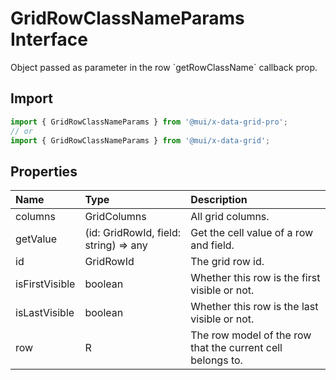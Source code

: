 # GridRowClassNameParams Interface

<p class="description">Object passed as parameter in the row `getRowClassName` callback prop.</p>

## Import

```js
import { GridRowClassNameParams } from '@mui/x-data-grid-pro';
// or
import { GridRowClassNameParams } from '@mui/x-data-grid';
```

## Properties

| Name                                          | Type                                                                    | Description                                                |
| :-------------------------------------------- | :---------------------------------------------------------------------- | :--------------------------------------------------------- |
| <span class="prop-name">columns</span>        | <span class="prop-type">GridColumns</span>                              | All grid columns.                                          |
| <span class="prop-name">getValue</span>       | <span class="prop-type">(id: GridRowId, field: string) =&gt; any</span> | Get the cell value of a row and field.                     |
| <span class="prop-name">id</span>             | <span class="prop-type">GridRowId</span>                                | The grid row id.                                           |
| <span class="prop-name">isFirstVisible</span> | <span class="prop-type">boolean</span>                                  | Whether this row is the first visible or not.              |
| <span class="prop-name">isLastVisible</span>  | <span class="prop-type">boolean</span>                                  | Whether this row is the last visible or not.               |
| <span class="prop-name">row</span>            | <span class="prop-type">R</span>                                        | The row model of the row that the current cell belongs to. |
